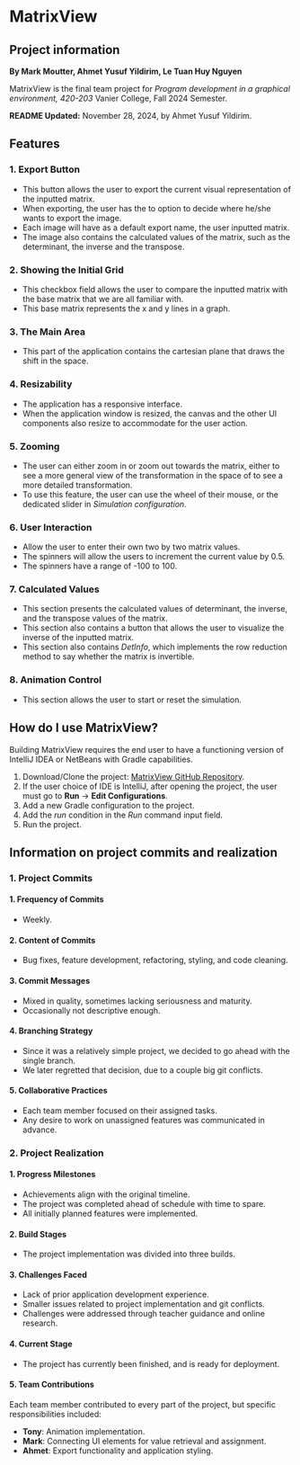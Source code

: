 # MatrixView

## Project information
**By Mark Moutter, Ahmet Yusuf Yildirim, Le Tuan Huy Nguyen**  

MatrixView is the final team project for *Program development in a graphical environment, 420-203*
Vanier College, Fall 2024 Semester.

**README Updated:** November 28, 2024, by Ahmet Yusuf Yildirim.

## Features

### 1. **Export Button**  
- This button allows the user to export the current visual representation of the inputted matrix.
- When exporting, the user has the to option to decide where he/she wants to export the image.
- Each image will have as a default export name, the user inputted matrix.
- The image also contains the calculated values of the matrix, such as the determinant, the inverse and the transpose.

### 2. **Showing the Initial Grid**  
- This checkbox field allows the user to compare the inputted matrix with the base matrix that we are all familiar with.
- This base matrix represents the x and y lines in a graph.

### 3. **The Main Area**  
- This part of the application contains the cartesian plane that draws the shift in the space.

### 4. **Resizability**  
- The application has a responsive interface.
- When the application window is resized, the canvas and the other UI components also resize to accommodate for the user action.

### 5. **Zooming**  
- The user can either zoom in or zoom out towards the matrix, either to see a more general view of the transformation in the space of to see a more detailed
     transformation.
- To use this feature, the user can use the wheel of their mouse, or the dedicated slider in *Simulation configuration*. 

### 6. **User Interaction**  
- Allow the user to enter their own two by two matrix values. 
- The spinners will allow the users to increment the current value by 0.5.
- The spinners have a range of -100 to 100.

### 7. **Calculated Values**  
- This section presents the calculated values of determinant, the inverse, and the transpose values of the matrix.
- This section also contains a button that allows the user to visualize the inverse of the inputted matrix.
- This section also contains *DetInfo*, which implements the row reduction method to say whether the matrix is invertible.

### 8. **Animation Control**  
- This section allows the user to start or reset the simulation. 

## How do I use MatrixView?

Building MatrixView requires the end user to have a functioning version of IntelliJ IDEA or NetBeans with Gradle capabilities.

1. Download/Clone the project: [MatrixView GitHub Repository](https://github.com/ComradeMark/matrix-view).
2. If the user choice of IDE is IntelliJ, after opening the project, the user must go to **Run** → **Edit Configurations**. 
3. Add a new Gradle configuration to the project.
4. Add the *run* condition in the *Run* command input field.
5. Run the project.

## Information on project commits and realization

### 1. **Project Commits**  
#### 1. **Frequency of Commits**  
- Weekly.   

#### 2. **Content of Commits**  
- Bug fixes, feature development, refactoring, styling, and code cleaning.     
   
#### 3. **Commit Messages**  
- Mixed in quality, sometimes lacking seriousness and maturity.  
- Occasionally not descriptive enough.  
   
#### 4. **Branching Strategy**  
- Since it was a relatively simple project, we decided to go ahead with the single branch. 
- We later regretted that decision, due to a couple big git conflicts.

#### 5. **Collaborative Practices**  
- Each team member focused on their assigned tasks.  
- Any desire to work on unassigned features was communicated in advance.

### 2. **Project Realization**  
#### 1. **Progress Milestones**  
- Achievements align with the original timeline.  
- The project was completed ahead of schedule with time to spare.  
- All initially planned features were implemented.  

#### 2. **Build Stages**  
- The project implementation was divided into three builds.

#### 3. **Challenges Faced**  
- Lack of prior application development experience.  
- Smaller issues related to project implementation and git conflicts.  
- Challenges were addressed through teacher guidance and online research.
   
#### 4. **Current Stage**  
- The project has currently been finished, and is ready for deployment.
   
#### 5. **Team Contributions**  
Each team member contributed to every part of the project, but specific responsibilities included:  
- **Tony**: Animation implementation.  
- **Mark**: Connecting UI elements for value retrieval and assignment.  
- **Ahmet**: Export functionality and application styling.
